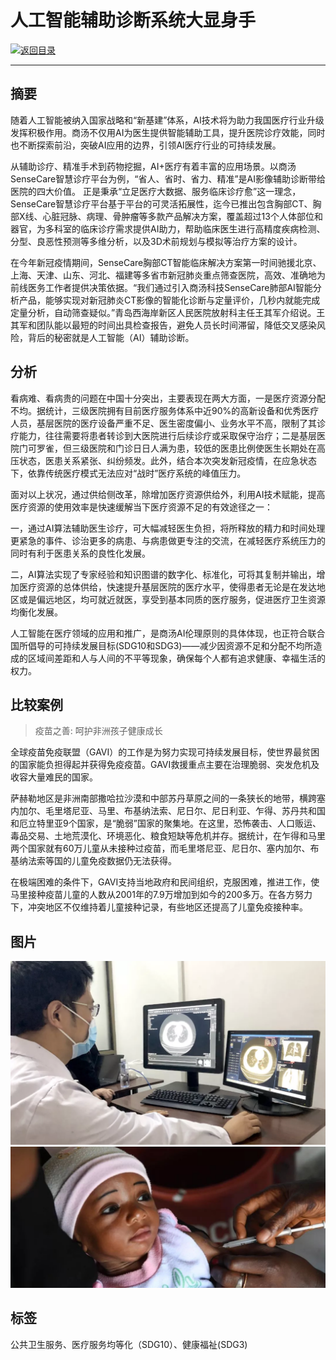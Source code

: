 # 人工智能辅助诊断系统大显身手

[![返回目录](http://img.shields.io/badge/点击-返回目录-875A7B.svg?style=flat&colorA=8F8F8F)](/)

----------

## 摘要

随着人工智能被纳入国家战略和“新基建”体系，AI技术将为助力我国医疗行业升级发挥积极作用。商汤不仅用AI为医生提供智能辅助工具，提升医院诊疗效能，同时也不断探索前沿，突破AI应用的边界，引领AI医疗行业的可持续发展。

从辅助诊疗、精准手术到药物挖掘，AI+医疗有着丰富的应用场景。以商汤SenseCare智慧诊疗平台为例，“省人、省时、省力、精准”是AI影像辅助诊断带给医院的四大价值。
正是秉承“立足医疗大数据、服务临床诊疗愈”这一理念，SenseCare智慧诊疗平台基于平台的可灵活拓展性，迄今已推出包含胸部CT、胸部X线、心脏冠脉、病理、骨肿瘤等多款产品解决方案，覆盖超过13个人体部位和器官，为多科室的临床诊疗需求提供AI助力，帮助临床医生进行高精度疾病检测、分型、良恶性预测等多维分析，以及3D术前规划与模拟等治疗方案的设计。

在今年新冠疫情期间，SenseCare胸部CT智能临床解决方案第一时间驰援北京、上海、天津、山东、河北、福建等多省市新冠肺炎重点筛查医院，高效、准确地为前线医务工作者提供决策依据。“我们通过引入商汤科技SenseCare肺部AI智能分析产品，能够实现对新冠肺炎CT影像的智能化诊断与定量评价，几秒内就能完成定量分析，自动筛查疑似。”青岛西海岸新区人民医院放射科主任王其军介绍说。王其军和团队能以最短的时间出具检查报告，避免人员长时间滞留，降低交叉感染风险，背后的秘密就是人工智能（AI）辅助诊断。

## 分析

看病难、看病贵的问题在中国十分突出，主要表现在两大方面，一是医疗资源分配不均。据统计，三级医院拥有目前医疗服务体系中近90%的高新设备和优秀医疗人员，基层医院的医疗设备严重不足、医生密度偏小、业务水平不高，限制了其诊疗能力，往往需要将患者转诊到大医院进行后续诊疗或采取保守治疗；二是基层医院门可罗雀，但三级医院和门诊日日人满为患，较低的医患比例使医生长期处在高压状态，医患关系紧张、纠纷频发。此外，结合本次突发新冠疫情，在应急状态下，依靠传统医疗模式无法应对“战时”医疗系统的峰值压力。

面对以上状况，通过供给侧改革，除增加医疗资源供给外，利用AI技术赋能，提高医疗资源的使用效率是快速缓解当下医疗资源不足的有效途径之一：

一，通过AI算法辅助医生诊疗，可大幅减轻医生负担，将所释放的精力和时间处理更紧急的事件、诊治更多的病患、与病患做更专注的交流，在减轻医疗系统压力的同时有利于医患关系的良性化发展。

二，AI算法实现了专家经验和知识图谱的数字化、标准化，可将其复制并输出，增加医疗资源的总体供给，快速提升基层医院的医疗水平，使得患者无论是在发达地区或是偏远地区，均可就近就医，享受到基本同质的医疗服务，促进医疗卫生资源均衡化发展。

人工智能在医疗领域的应用和推广，是商汤AI伦理原则的具体体现，也正符合联合国所倡导的可持续发展目标(SDG10和SDG3)——减少因资源不足和分配不均所造成的区域间差距和人与人间的不平等现象，确保每个人都有追求健康、幸福生活的权力。

## 比较案例

> 疫苗之善: 呵护非洲孩子健康成长

全球疫苗免疫联盟（GAVI）的工作是为努力实现可持续发展目标，使世界最贫困的国家能负担得起并获得免疫疫苗。GAVI救援重点主要在治理脆弱、突发危机及收容大量难民的国家。

萨赫勒地区是非洲南部撒哈拉沙漠和中部苏丹草原之间的一条狭长的地带，横跨塞内加尔、毛里塔尼亚、马里、布基纳法索、尼日尔、尼日利亚、乍得、苏丹共和国和厄立特里亚9个国家，是“脆弱”国家的聚集地。在这里，恐怖袭击、人口贩运、毒品交易、土地荒漠化、环境恶化、粮食短缺等危机并存。据统计，在乍得和马里两个国家就有60万儿童从未接种过疫苗，而毛里塔尼亚、尼日尔、塞内加尔、布基纳法索等国的儿童免疫数据仍无法获得。

在极端困难的条件下，GAVI支持当地政府和民间组织，克服困难，推进工作，使马里接种疫苗儿童的人数从2001年的7.9万增加到如今的200多万。在各方努力下，冲突地区不仅维持着儿童接种记录，有些地区还提高了儿童免疫接种率。


## 图片

![图片](3.1.jpg)
![图片](3.2.jpg)

## 标签

公共卫生服务、医疗服务均等化（SDG10）、健康福祉(SDG3)
